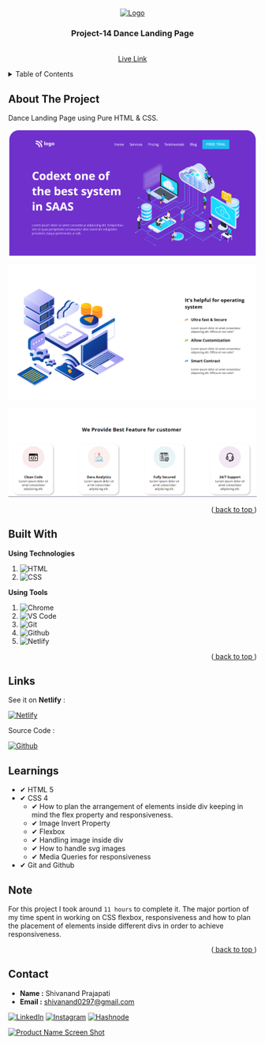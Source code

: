 <div id="top"></div>

<!-- PROJECT LOGO -->
<br />
<div align="center">
  <a href="https://github.com/Shivanand0297/Project-14-Fullstack-Javascript-Web-Development-Bootcamp">
    <img src="https://learncodeonline.in/mascot.png" alt="Logo" width="80">
  </a>

<h3 align="center">Project-14 Dance Landing Page</h3>

  <p align="center">
    <br />
    <a href="https://shivanand-project-14-dance-landing.netlify.app">Live Link</a>
  </p>
</div>

<!-- TABLE OF CONTENTS -->
<details>
  <summary>Table of Contents</summary>
  <ol>
    <li>
      <a href="#about-the-project">About The Project</a>
    </li>
    <li><a href="#built-with">Built With</a></li>
    <li><a href="#live-project">Live Project</a></li>
    <li><a href="#learnt">Learnt</a></li>
    <li><a href="#contact">About Me</a></li>

  </ol>
</details>

<!-- ABOUT THE PROJECT -->

## About The Project

Dance Landing Page using Pure HTML & CSS.

![Project-13: SAAS Landing Page](https://github.com/Shivanand0297/Project-13-Fullstack-Javascript-Web-Development-Bootcamp/blob/Project-13/images/SAAS%20Home%20Page.png)

![Screen Shots](https://github.com/Shivanand0297/Project-13-Fullstack-Javascript-Web-Development-Bootcamp/blob/Project-13/images/Screenshot%202022-08-30%20234351.png)

![Cards](https://github.com/Shivanand0297/Project-13-Fullstack-Javascript-Web-Development-Bootcamp/blob/Project-13/images/Screenshot%202022-08-30%20234416.png)



<p align="right">(<a href="#top"> back to top </a>)</p>

## Built With

**Using Technologies**

1. ![HTML][html-shield]
2. ![CSS][css-shield]

**Using Tools**

1. ![Chrome][chrome-shield]
2. ![VS Code][vscode-shield]
3. ![Git][git-shield]
4. ![Github][github-shield]
5. ![Netlify][netlify-shield]

<p align="right">(<a href="#top"> back to top </a>)</p>

## Links

See it on **Netlify** :

[![Netlify][netlify-shield]][project-url]

Source Code :

[![Github][github-shield]][source-code]

<!-- LEARNT -->

## Learnings

- ✔ HTML 5
- ✔ CSS 4
  - ✔ How to plan the arrangement of elements inside div keeping in mind the flex property and responsiveness.
  - ✔ Image Invert Property
  - ✔ Flexbox
  - ✔ Handling image inside div 
  - ✔ How to handle svg images
  - ✔ Media Queries for responsiveness
 - ✔ Git and Github
<!-- NOTE -->

## Note

For this project I took around `11 hours` to complete it. The major portion of my time spent in working on CSS flexbox, responsiveness and how to plan the placement of elements inside different divs in order to achieve responsiveness.

<p align="right">(<a href="#top"> back to top </a>)</p>


<!-- CONTACT -->

## Contact

- **Name :** Shivanand Prajapati
- **Email :** shivanand0297@gmail.com

<!-- Social Links -->

[![LinkedIn][linkedin-shield]][linkedin-url]
[![Instagram][instagram-shield]][instagram-url]
[![Hashnode][hashnode-shield]][hashnode-url]



<!-- BACK TO TOP -->

[![Product Name Screen Shot][backtotop-shield]](#top)

<!-- MARKDOWN LINKS & IMAGES -->

<!-- Linkedin -->

[linkedin-shield]: https://img.shields.io/badge/-LinkedIn-black.svg?style=for-the-badge&logo=linkedin&colorB=0B5FBB
[linkedin-url]: https://www.linkedin.com/in/shivanand-prajapati-2a5423167/

<!-- Instagram -->

[instagram-shield]: https://img.shields.io/badge/Instagram-%23E4405F.svg?style=for-the-badge&logo=Instagram&logoColor=white
[instagram-url]: https://instagram.com/shivanand_10.web.dev

<!-- Hashnode -->

[hashnode-shield]: https://img.shields.io/badge/Hashnode-2962FF?style=for-the-badge&logo=hashnode&logoColor=white
[hashnode-url]: https://hashnode.com/@Shivanand10

<!-- Back to Top -->

[backtotop-shield]: https://img.shields.io/badge/Back%20to%20Top-%5E-brightgreen

<!-- Tools and Technologies -->

[html-shield]: https://img.shields.io/badge/html5-%23E34F26.svg?style=for-the-badge&logo=html5&logoColor=white
[css-shield]: https://img.shields.io/badge/css4-%231572B6.svg?style=for-the-badge&logo=css3&logoColor=white
[vscode-shield]: https://img.shields.io/badge/Visual%20Studio%20Code-0078d7.svg?style=for-the-badge&logo=visual-studio-code&logoColor=white
[chrome-shield]: https://img.shields.io/badge/Google%20Chrome-4285F4?style=for-the-badge&logo=GoogleChrome&logoColor=white
[netlify-shield]: https://img.shields.io/badge/netlify-%23000000.svg?style=for-the-badge&logo=netlify&logoColor=#00C7B7
[git-shield]: https://img.shields.io/badge/git-%23F05033.svg?style=for-the-badge&logo=git&logoColor=white
[github-shield]: https://img.shields.io/badge/github-%23121011.svg?style=for-the-badge&logo=github&logoColor=white

<!-- Project screenshot -->

[project-url]: https://shivanand-project-13-SAAS-landing.netlify.app

[source-code]: https://github.com/Shivanand0297/Project-13-Fullstack-Javascript-Web-Development-Bootcamp
